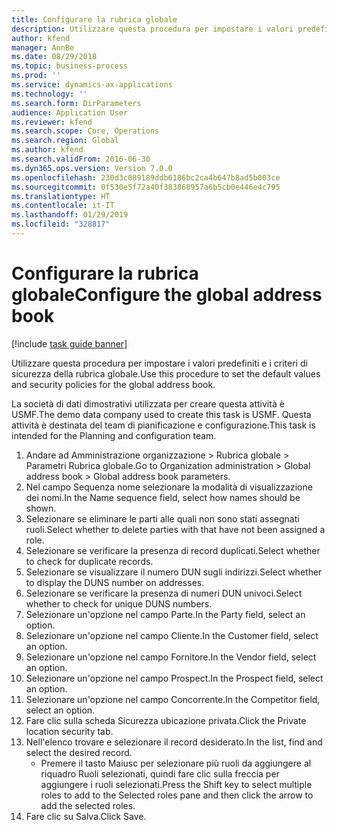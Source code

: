 ```yaml
---
title: Configurare la rubrica globale
description: Utilizzare questa procedura per impostare i valori predefiniti e i criteri di sicurezza della rubrica globale.
author: kfend
manager: AnnBe
ms.date: 08/29/2018
ms.topic: business-process
ms.prod: ''
ms.service: dynamics-ax-applications
ms.technology: ''
ms.search.form: DirParameters
audience: Application User
ms.reviewer: kfend
ms.search.scope: Core, Operations
ms.search.region: Global
ms.author: kfend
ms.search.validFrom: 2016-06-30
ms.dyn365.ops.version: Version 7.0.0
ms.openlocfilehash: 230d3c089189ddb6186bc2ca4b647b8ad5b003ce
ms.sourcegitcommit: 0f530e5f72a40f383868957a6b5cb0e446e4c795
ms.translationtype: HT
ms.contentlocale: it-IT
ms.lasthandoff: 01/29/2019
ms.locfileid: "328817"
---
```

# <a name="configure-the-global-address-book"></a><span data-ttu-id="c4022-103">Configurare la rubrica globale</span><span class="sxs-lookup"><span data-stu-id="c4022-103">Configure the global address book</span></span>

[!include [task guide banner](../../includes/task-guide-banner.md)]

<span data-ttu-id="c4022-104">Utilizzare questa procedura per impostare i valori predefiniti e i criteri di sicurezza della rubrica globale.</span><span class="sxs-lookup"><span data-stu-id="c4022-104">Use this procedure to set the default values and security policies for the global address book.</span></span> 

<span data-ttu-id="c4022-105">La società di dati dimostrativi utilizzata per creare questa attività è USMF.</span><span class="sxs-lookup"><span data-stu-id="c4022-105">The demo data company used to create this task is USMF.</span></span> <span data-ttu-id="c4022-106">Questa attività è destinata del team di pianificazione e configurazione.</span><span class="sxs-lookup"><span data-stu-id="c4022-106">This task is intended for the Planning and configuration team.</span></span>

1. <span data-ttu-id="c4022-107">Andare ad Amministrazione organizzazione > Rubrica globale > Parametri Rubrica globale.</span><span class="sxs-lookup"><span data-stu-id="c4022-107">Go to Organization administration > Global address book > Global address book parameters.</span></span>
2. <span data-ttu-id="c4022-108">Nel campo Sequenza nome selezionare la modalità di visualizzazione dei nomi.</span><span class="sxs-lookup"><span data-stu-id="c4022-108">In the Name sequence field, select how names should be shown.</span></span>
3. <span data-ttu-id="c4022-109">Selezionare se eliminare le parti alle quali non sono stati assegnati ruoli.</span><span class="sxs-lookup"><span data-stu-id="c4022-109">Select whether to delete parties with that have not been assigned a role.</span></span>
4. <span data-ttu-id="c4022-110">Selezionare se verificare la presenza di record duplicati.</span><span class="sxs-lookup"><span data-stu-id="c4022-110">Select whether to check for duplicate records.</span></span>
5. <span data-ttu-id="c4022-111">Selezionare se visualizzare il numero DUN sugli indirizzi.</span><span class="sxs-lookup"><span data-stu-id="c4022-111">Select whether to display the DUNS number on addresses.</span></span>
6. <span data-ttu-id="c4022-112">Selezionare se verificare la presenza di numeri DUN univoci.</span><span class="sxs-lookup"><span data-stu-id="c4022-112">Select whether to check for unique DUNS numbers.</span></span>
7. <span data-ttu-id="c4022-113">Selezionare un'opzione nel campo Parte.</span><span class="sxs-lookup"><span data-stu-id="c4022-113">In the Party field, select an option.</span></span>
8. <span data-ttu-id="c4022-114">Selezionare un'opzione nel campo Cliente.</span><span class="sxs-lookup"><span data-stu-id="c4022-114">In the Customer field, select an option.</span></span>
9. <span data-ttu-id="c4022-115">Selezionare un'opzione nel campo Fornitore.</span><span class="sxs-lookup"><span data-stu-id="c4022-115">In the Vendor field, select an option.</span></span>
10. <span data-ttu-id="c4022-116">Selezionare un'opzione nel campo Prospect.</span><span class="sxs-lookup"><span data-stu-id="c4022-116">In the Prospect field, select an option.</span></span>
11. <span data-ttu-id="c4022-117">Selezionare un'opzione nel campo Concorrente.</span><span class="sxs-lookup"><span data-stu-id="c4022-117">In the Competitor field, select an option.</span></span>
12. <span data-ttu-id="c4022-118">Fare clic sulla scheda Sicurezza ubicazione privata.</span><span class="sxs-lookup"><span data-stu-id="c4022-118">Click the Private location security tab.</span></span>
13. <span data-ttu-id="c4022-119">Nell'elenco trovare e selezionare il record desiderato.</span><span class="sxs-lookup"><span data-stu-id="c4022-119">In the list, find and select the desired record.</span></span>
    * <span data-ttu-id="c4022-120">Premere il tasto Maiusc per selezionare più ruoli da aggiungere al riquadro Ruoli selezionati, quindi fare clic sulla freccia per aggiungere i ruoli selezionati.</span><span class="sxs-lookup"><span data-stu-id="c4022-120">Press the Shift key to select multiple roles to add to the Selected roles pane and then click the arrow to add the selected roles.</span></span>  
14. <span data-ttu-id="c4022-121">Fare clic su Salva.</span><span class="sxs-lookup"><span data-stu-id="c4022-121">Click Save.</span></span>

